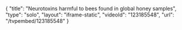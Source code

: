 {
    "title": "Neurotoxins harmful to bees found in global honey samples",
    "type": "solo",
    "layout": "iframe-static",
    "videoId": "123185548",
    "url": "\/tvpembed\/123185548"
}